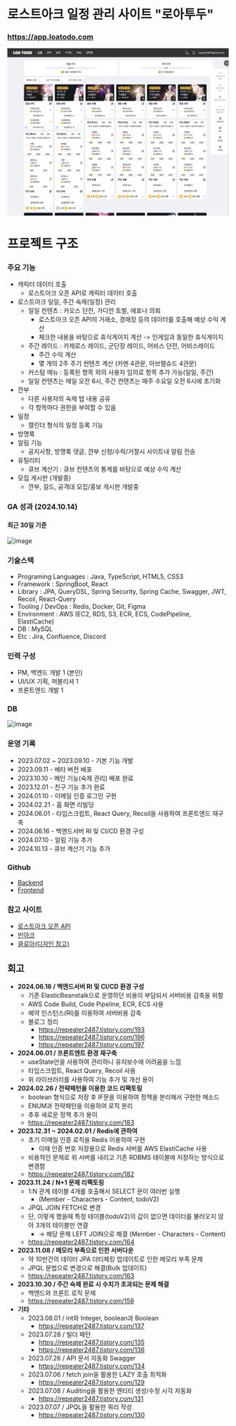 # 로스트아크 일정 관리 사이트 "로아투두"
### https://app.loatodo.com
![img_1.png](img_1.png)

# 프로젝트 구조
### 주요 기능
- 캐릭터 데이터 호출
    - 로스트아크 오픈 API로 캐릭터 데이터 호출
- 로스트아크 일일, 주간 숙제(일정) 관리
    - 일일 컨텐츠 : 카오스 던전, 가디언 토벌, 에포나 의뢰
        - 로스트아크 오픈 API의 거래소, 경매장 등의 데이터를 호출해 예상 수익 계산
        - 체크한 내용을 바탕으로 휴식게이지 계산 -> 인게임과 동일한 휴식게이지
    - 주간 레이드 : 카제로스 레이드, 군단장 레이드, 어비스 던전, 어비스레이드
        - 주간 수익 계산
        - 몇 개의 2주 주기 컨텐츠 계산 (카멘 4관문, 아브렐슈드 4관문)
    - 커스텀 메뉴 : 등록된 항목 외의 사용자 임의로 항목 추가 가능(일일, 주간)
    - 일일 컨텐츠는 매일 오전 6시, 주간 컨텐츠는 매주 수요일 오전 6시에 초기화
- 깐부
  - 다른 사용자의 숙제 탭 내용 공유
  - 각 항목마다 권한을 부여할 수 있음
- 일정
  - 캘린더 형식의 일정 등록 기능
- 방명록
- 알림 기능
    - 공지사항, 방명록 댓글, 깐부 신청/수락/거절시 사이트내 알림 전송
- 유틸리티
    - 큐브 계산기 : 큐브 컨텐츠의 통계를 바탕으로 예상 수익 계산
- 모집 게시판 (개발중)
  - 깐부, 길드, 공격대 모집/홍보 게시판 개발중

### GA 성과 (2024.10.14)
#### 최근 30일 기준
![image](https://github.com/user-attachments/assets/7fa4c5b0-fc5f-4c4c-a007-9bf20db2f7f4)


### 기술스택
- Programing Languages : Java, TypeScript, HTML5, CSS3
- Framework : SpringBoot, React
- Library : JPA, QueryDSL, Spring Security, Spring Cache, Swagger, JWT, Recoil, React-Query
- Tooling / DevOps : Redis, Docker, Git, Figma
- Environment : AWS (EC2, RDS, S3, ECR, ECS, CodePipeline, ElastiCache)
- DB : MySQL
- Etc : Jira, Confluence, Discord

### 인력 구성
- PM, 백엔드 개발 1 (본인)
- UI/UX 기획, 퍼블리셔 1
- 프론트엔드 개발 1

### DB
![image](https://github.com/user-attachments/assets/674b1dee-1996-4d4e-9c34-ee1257aae23b)


### 운영 기록
- 2023.07.02 ~ 2023.09.10 - 기본 기능 개발
- 2023.09.11 - 베타 버전 배포
- 2023.10.10 - 메인 기능(숙제 관리) 배포 완료
- 2023.12.01 - 친구 기능 추가 완료
- 2024.01.10 - 이메일 인증 로그인 구현
- 2024.02.21 - 홈 화면 리빌딩
- 2024.06.01 - 타입스크립트, React Query, Recoil을 사용하여 프론트엔드 재구축
- 2024.06.16 - 백엔드서버 RI 및 CI/CD 환경 구성
- 2024.07.10 - 알림 기능 추가
- 2024.10.13 - 큐브 계산기 기능 추가

### Github
- [Backend](https://github.com/minhyeok2487/LostarktTodoBackend)
- [Frontend](https://github.com/minhyeok2487/LoatodoFrontWithTs)

### 참고 사이트
* [로스트아크 오픈 API](https://developer-lostark.game.onstove.com/getting-started)
* [빈아크](https://ark.bynn.kr/to-do)
* [클로아(디자인 참고)](https://kloa.gg)


## 회고
- **2024.06.16 / 백엔드서버 RI 및 CI/CD 환경 구성**
  - 기존 ElasticBeanstalk으로 운영하던 비용이 부담되서 서버비용 감축을 위함
  - AWS Code Build, Code Pipeline, ECR, ECS 사용 
  - 예약 인스턴스(RI)를 이용하여 서버비용 감축
  - 블로그 정리
    - https://repeater2487.tistory.com/193
    - https://repeater2487.tistory.com/196
    - https://repeater2487.tistory.com/197
- **2024.06.01 / 프론트엔트 환경 재구축**
  - useState만을 사용하여 관리하니 유지보수에 어려움을 느낌
  - 타입스크립트, React Query, Recoil 사용
  - 위 라이브러리를 사용하여 기능 추가 및 개선 용이
- **2024.02.26 / 전략패턴을 이용한 코드 리팩토링**
  - boolean 형식으로 저장 후 IF문을 이용하여 정책을 분리해서 구현한 메소드
  - ENUM과 전략패턴을 이용하여 로직 분리
  - 추후 새로운 정책 추가 용이
  - https://repeater2487.tistory.com/183
- **2023.12.31 ~ 2024.02.01 / Redis에 관하여**
  - 초기 이메일 인증 로직을 Redis 이용하여 구현
    - 이때 인증 번호 저장용으로 Redis 서버를 AWS ElastiCache 사용
  - 비용적인 문제로 위 서버를 내리고 기존 RDBMS 테이블에 저장하는 방식으로 변경함
  - https://repeater2487.tistory.com/182
- **2023.11.24 / N+1 문제 리팩토링**
  - 1:N 관계 테이블 4개를 호출해서 SELECT 문이 여러번 실행
    - (Member - Characters - Content, todoV2)
  - JPQL JOIN FETCH로 변경
  - 단, 이렇게 했을때 특정 테이블(todoV2)의 값이 없으면 데이터를 불러오지 않아 3개의 테이블만 연결 
    - → 해당 문제 LEFT JOIN으로 해결 (Member - Characters - Content)
  - https://repeater2487.tistory.com/164
- **2023.11.08 / 메모리 부족으로 인한 서버다운**
  - 약 10만건의 데이터 JPA 더티체킹 업데이트로 인한 메모리 부족 문제
  - JPQL 문법으로 변경으로 해결(Bulk 업데이트)
  - https://repeater2487.tistory.com/163
- **2023.10.30 / 주간 숙제 완료 시 수치가 초과되는 문제 해결**
  - 백엔드와 프론트 로직 문제
  - https://repeater2487.tistory.com/158
- **기타**
  - 2023.08.01 / int와 Integer, boolean과 Boolean
    - https://repeater2487.tistory.com/137
  - 2023.07.28 / 빌더 패턴
    - https://repeater2487.tistory.com/135
    - https://repeater2487.tistory.com/136
  - 2023.07.26 / API 문서 자동화 Swagger
    - https://repeater2487.tistory.com/134
  - 2023.07.06 / fetch join을 활용한 LAZY 호출 최적화
    - https://repeater2487.tistory.com/129
  - 2023.07.08 / Auditing을 활용한 엔티티 생성/수정 시각 자동화
    - https://repeater2487.tistory.com/131
  - 2023.07.07 / JPQL을 활용한 쿼리 작성
    - https://repeater2487.tistory.com/130
